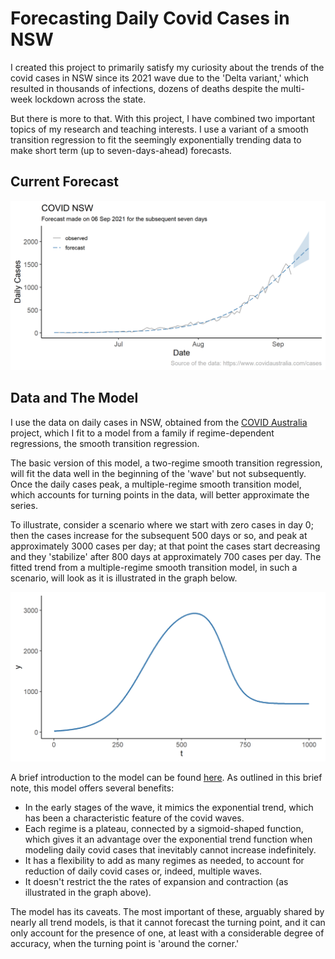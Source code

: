 # Forecasting Daily Covid Cases in NSW

I created this project to primarily satisfy my curiosity about the trends of the covid cases in NSW since its 2021 wave due to the 'Delta variant,' which resulted in thousands of infections, dozens of deaths despite the multi-week lockdown across the state. 

But there is more to that. With this project, I have combined two important topics of my research and teaching interests. I use a variant of a smooth transition regression to fit the seemingly exponentially trending data to make short term (up to seven-days-ahead) forecasts.


## Current Forecast

![](covid_star.png)


## Data and The Model

I use the data on daily cases in NSW, obtained from the [COVID Australia](https://www.covidaustralia.com/) project, which I fit to a model from a family if regime-dependent regressions, the smooth transition regression. 

The basic version of this model, a two-regime smooth transition regression, will fit the data well in the beginning of the 'wave' but not subsequently. Once the daily cases peak, a multiple-regime smooth transition model, which accounts for turning points in the data, will better approximate the series.

To illustrate, consider a scenario where we start with zero cases in day 0; then the cases increase for the subsequent 500 days or so, and peak at approximately 3000 cases per day; at that point the cases start decreasing and they 'stabilize' after 800 days at approximately 700 cases per day. The fitted trend from a multiple-regime smooth transition model, in such a scenario, will look as it is illustrated in the graph below.

![](illustration.png)

A brief introduction to the model can be found [here](str.pdf). As outlined in this brief note, this model offers several benefits:

- In the early stages of the wave, it mimics the exponential trend, which has been a characteristic feature of the covid waves.
- Each regime is a plateau, connected by a sigmoid-shaped function, which gives it an advantage over the exponential trend function when modeling daily covid cases that inevitably cannot increase indefinitely.
- It has a flexibility to add as many regimes as needed, to account for reduction of daily covid cases or, indeed, multiple waves.
- It doesn't restrict the the rates of expansion and contraction (as illustrated in the graph above).

The model has its caveats. The most important of these, arguably shared by nearly all trend models, is that it cannot forecast the turning point, and it can only account for the presence of one, at least with a considerable degree of accuracy, when the turning point is 'around the corner.'  


